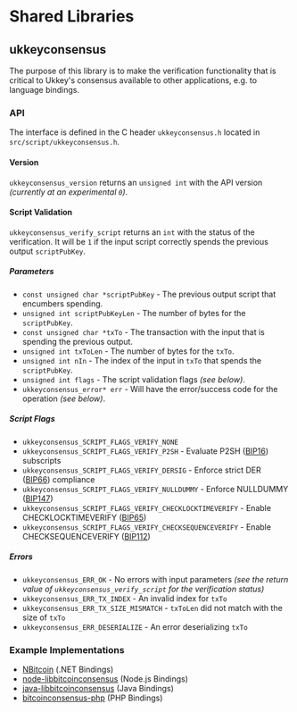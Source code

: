 Shared Libraries
================

## ukkeyconsensus

The purpose of this library is to make the verification functionality that is critical to Ukkey's consensus available to other applications, e.g. to language bindings.

### API

The interface is defined in the C header `ukkeyconsensus.h` located in  `src/script/ukkeyconsensus.h`.

#### Version

`ukkeyconsensus_version` returns an `unsigned int` with the API version *(currently at an experimental `0`)*.

#### Script Validation

`ukkeyconsensus_verify_script` returns an `int` with the status of the verification. It will be `1` if the input script correctly spends the previous output `scriptPubKey`.

##### Parameters
- `const unsigned char *scriptPubKey` - The previous output script that encumbers spending.
- `unsigned int scriptPubKeyLen` - The number of bytes for the `scriptPubKey`.
- `const unsigned char *txTo` - The transaction with the input that is spending the previous output.
- `unsigned int txToLen` - The number of bytes for the `txTo`.
- `unsigned int nIn` - The index of the input in `txTo` that spends the `scriptPubKey`.
- `unsigned int flags` - The script validation flags *(see below)*.
- `ukkeyconsensus_error* err` - Will have the error/success code for the operation *(see below)*.

##### Script Flags
- `ukkeyconsensus_SCRIPT_FLAGS_VERIFY_NONE`
- `ukkeyconsensus_SCRIPT_FLAGS_VERIFY_P2SH` - Evaluate P2SH ([BIP16](https://github.com/bitcoin/bips/blob/master/bip-0016.mediawiki)) subscripts
- `ukkeyconsensus_SCRIPT_FLAGS_VERIFY_DERSIG` - Enforce strict DER ([BIP66](https://github.com/bitcoin/bips/blob/master/bip-0066.mediawiki)) compliance
- `ukkeyconsensus_SCRIPT_FLAGS_VERIFY_NULLDUMMY` - Enforce NULLDUMMY ([BIP147](https://github.com/bitcoin/bips/blob/master/bip-0147.mediawiki))
- `ukkeyconsensus_SCRIPT_FLAGS_VERIFY_CHECKLOCKTIMEVERIFY` - Enable CHECKLOCKTIMEVERIFY ([BIP65](https://github.com/bitcoin/bips/blob/master/bip-0065.mediawiki))
- `ukkeyconsensus_SCRIPT_FLAGS_VERIFY_CHECKSEQUENCEVERIFY` - Enable CHECKSEQUENCEVERIFY ([BIP112](https://github.com/bitcoin/bips/blob/master/bip-0112.mediawiki))

##### Errors
- `ukkeyconsensus_ERR_OK` - No errors with input parameters *(see the return value of `ukkeyconsensus_verify_script` for the verification status)*
- `ukkeyconsensus_ERR_TX_INDEX` - An invalid index for `txTo`
- `ukkeyconsensus_ERR_TX_SIZE_MISMATCH` - `txToLen` did not match with the size of `txTo`
- `ukkeyconsensus_ERR_DESERIALIZE` - An error deserializing `txTo`

### Example Implementations
- [NBitcoin](https://github.com/NicolasDorier/NBitcoin/blob/master/NBitcoin/Script.cs#L814) (.NET Bindings)
- [node-libbitcoinconsensus](https://github.com/bitpay/node-libbitcoinconsensus) (Node.js Bindings)
- [java-libbitcoinconsensus](https://github.com/dexX7/java-libbitcoinconsensus) (Java Bindings)
- [bitcoinconsensus-php](https://github.com/Bit-Wasp/bitcoinconsensus-php) (PHP Bindings)
